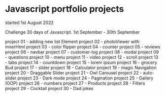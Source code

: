 # Javascript portfolio projects

started 1st August 2022

Challenge 30 days of Javascript. 1st September - 30th September

project 01  -  adding new list Element
project 02  -  photoViewer with innerHtml
project 03  -  color flipper
project 04  -  counter
project 05  -  reviews
project 06  -  navbar
project 07  -  customer-log
project 08  -  modal
project 09  -  questions
project 10  -  menu
project 11  -  video
project 12  -  scroll
project 13  -  tabs
project 14  -  countdown
project 15  -  lorem ipsum
project 16  -  grocery Bud
project 17  -  slider
project 18  -  Calculator
project 19  -  magic Navigation
project 20  -  Draggable Slider
project 21  -  Owl Carousel
project 22  -  auto-slider
project 23  -  Dark mode
project 24  -  Pagination
project 25  -  Gallery (OOP)
project 26  -  numbers
project 27  -  Products
project 28  -  Filters
project 29  -  Cocktail
project 30  -  Dad jokes